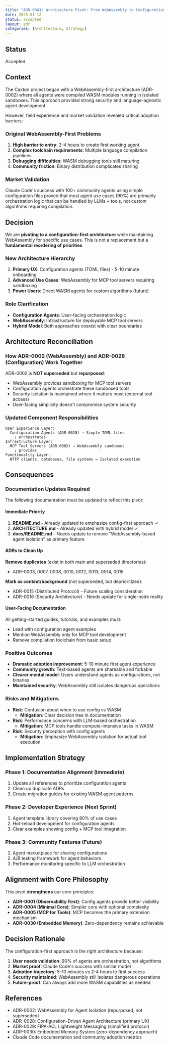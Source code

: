 ```yaml
---
title: "ADR-0041: Architecture Pivot: From WebAssembly to Configuration-First"
date: 2025-01-12
status: accepted
layout: adr
categories: [Architecture, Strategy]
---
```


## Status

Accepted

## Context

The Caxton project began with a WebAssembly-first architecture (ADR-0002) where
all agents were compiled WASM modules running in isolated sandboxes. This
approach provided strong security and language-agnostic agent development.

However, field experience and market validation revealed critical adoption
barriers:

### Original WebAssembly-First Problems

1. **High barrier to entry**: 2-4 hours to create first working agent
2. **Complex toolchain requirements**: Multiple language compilation pipelines
3. **Debugging difficulties**: WASM debugging tools still maturing
4. **Community friction**: Binary distribution complicates sharing

### Market Validation

Claude Code's success with 100+ community agents using simple configuration files
proved that most agent use cases (90%) are primarily orchestration logic that
can be handled by LLMs + tools, not custom algorithms requiring compilation.

## Decision

We are **pivoting to a configuration-first architecture** while maintaining
WebAssembly for specific use cases. This is not a replacement but a
**fundamental reordering of priorities**.

### New Architecture Hierarchy

1. **Primary UX**: Configuration agents (TOML files) - 5-10 minute onboarding
2. **Advanced Use Cases**: WebAssembly for MCP tool servers requiring sandboxing
3. **Power Users**: Direct WASM agents for custom algorithms (future)

### Role Clarification

- **Configuration Agents**: User-facing orchestration logic
- **WebAssembly**: Infrastructure for deployable MCP tool servers
- **Hybrid Model**: Both approaches coexist with clear boundaries

## Architecture Reconciliation

### How ADR-0002 (WebAssembly) and ADR-0028 (Configuration) Work Together

ADR-0002 is **NOT superseded** but **repurposed**:

- WebAssembly provides sandboxing for MCP tool servers
- Configuration agents orchestrate these sandboxed tools
- Security isolation is maintained where it matters most (external tool access)
- User-facing simplicity doesn't compromise system security

### Updated Component Responsibilities

```text
User Experience Layer:
  Configuration Agents (ADR-0028) → Simple TOML files
    ↓ orchestrates
Infrastructure Layer:
  MCP Tool Servers (ADR-0002) → WebAssembly sandboxes
    ↓ provides
Functionality Layer:
  HTTP clients, databases, file systems → Isolated execution
```

## Consequences

### Documentation Updates Required

The following documentation must be updated to reflect this pivot:

#### Immediate Priority

1. **README.md** - Already updated to emphasize config-first approach ✓
2. **ARCHITECTURE.md** - Already updated with hybrid model ✓
3. **docs/README.md** - Needs update to remove "WebAssembly-based agent isolation"
   as primary feature

#### ADRs to Clean Up

**Remove duplicates** (exist in both main and superseded directories):

- ADR-0003, 0007, 0008, 0010, 0012, 0013, 0014, 0015

**Mark as context/background** (not superseded, but deprioritized):

- ADR-0015 (Distributed Protocol) - Future scaling consideration
- ADR-0016 (Security Architecture) - Needs update for single-node reality

#### User-Facing Documentation

All getting-started guides, tutorials, and examples must:

- Lead with configuration agent examples
- Mention WebAssembly only for MCP tool development
- Remove compilation toolchain from basic setup

### Positive Outcomes

- **Dramatic adoption improvement**: 5-10 minute first agent experience
- **Community growth**: Text-based agents are shareable and forkable
- **Clearer mental model**: Users understand agents as configurations, not binaries
- **Maintained security**: WebAssembly still isolates dangerous operations

### Risks and Mitigations

- **Risk**: Confusion about when to use config vs WASM
  - **Mitigation**: Clear decision tree in documentation
- **Risk**: Performance concerns with LLM-based orchestration
  - **Mitigation**: MCP tools handle compute-intensive tasks in WASM
- **Risk**: Security perception with config agents
  - **Mitigation**: Emphasize WebAssembly isolation for actual tool execution

## Implementation Strategy

### Phase 1: Documentation Alignment (Immediate)

1. Update all references to prioritize configuration agents
2. Clean up duplicate ADRs
3. Create migration guides for existing WASM agent patterns

### Phase 2: Developer Experience (Next Sprint)

1. Agent template library covering 80% of use cases
2. Hot-reload development for configuration agents
3. Clear examples showing config + MCP tool integration

### Phase 3: Community Features (Future)

1. Agent marketplace for sharing configurations
2. A/B testing framework for agent behaviors
3. Performance monitoring specific to LLM orchestration

## Alignment with Core Philosophy

This pivot **strengthens** our core principles:

- **ADR-0001 (Observability First)**: Config agents provide better visibility
- **ADR-0004 (Minimal Core)**: Simpler core with optional complexity
- **ADR-0005 (MCP for Tools)**: MCP becomes the primary extension mechanism
- **ADR-0030 (Embedded Memory)**: Zero-dependency remains achievable

## Decision Rationale

The configuration-first approach is the right architecture because:

1. **User needs validation**: 90% of agents are orchestration, not algorithms
2. **Market proof**: Claude Code's success with similar model
3. **Adoption trajectory**: 5-10 minutes vs 2-4 hours to first success
4. **Security maintained**: WebAssembly still isolates dangerous operations
5. **Future-proof**: Can always add more WASM capabilities as needed

## References

- ADR-0002: WebAssembly for Agent Isolation (repurposed, not superseded)
- ADR-0028: Configuration-Driven Agent Architecture (primary UX)
- ADR-0029: FIPA-ACL Lightweight Messaging (simplified protocol)
- ADR-0030: Embedded Memory System (zero-dependency approach)
- Claude Code documentation and community adoption metrics
